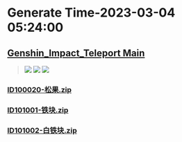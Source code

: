 # Generate Time-2023-03-04 05:24:00

## [Genshin_Impact_Teleport Main](https://github.com/Sam5440/Genshin_Impact_Teleport)

>![](https://komarev.com/ghpvc/?username=done439)
>![](https://komarev.com/ghpvc/?username=done438)
>![](https://komarev.com/ghpvc/?username=done437)

### [ID100020-松果.zip](https://raw.githubusercontent.com/Sam5440/Genshin_Impact_Teleport/download/AutoGeneratePoint/Points%28Raw%29%5Bcn-en-ru%5D/zh-cn/Item/ID35718-%E7%88%AC%E5%A1%94%E7%AC%AC%E4%B8%89%E6%A1%A3-MC%E7%AC%AC19%E5%85%B3%EF%BC%88%E5%8F%8C%E8%B7%AF%EF%BC%89%28test%29/ID100020-%E6%9D%BE%E6%9E%9C.zip)

### [ID101001-铁块.zip](https://raw.githubusercontent.com/Sam5440/Genshin_Impact_Teleport/download/AutoGeneratePoint/Points%28Raw%29%5Bcn-en-ru%5D/zh-cn/Item/ID35718-%E7%88%AC%E5%A1%94%E7%AC%AC%E4%B8%89%E6%A1%A3-MC%E7%AC%AC19%E5%85%B3%EF%BC%88%E5%8F%8C%E8%B7%AF%EF%BC%89%28test%29/ID101001-%E9%93%81%E5%9D%97.zip)

### [ID101002-白铁块.zip](https://raw.githubusercontent.com/Sam5440/Genshin_Impact_Teleport/download/AutoGeneratePoint/Points%28Raw%29%5Bcn-en-ru%5D/zh-cn/Item/ID35718-%E7%88%AC%E5%A1%94%E7%AC%AC%E4%B8%89%E6%A1%A3-MC%E7%AC%AC19%E5%85%B3%EF%BC%88%E5%8F%8C%E8%B7%AF%EF%BC%89%28test%29/ID101002-%E7%99%BD%E9%93%81%E5%9D%97.zip)

